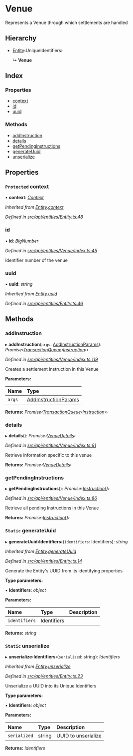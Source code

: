# Venue

Represents a Venue through which settlements are handled

## Hierarchy

* [Entity](entity.md)‹UniqueIdentifiers›

  ↳ **Venue**

## Index

### Properties

* [context](venue.md#protected-context)
* [id](venue.md#id)
* [uuid](venue.md#uuid)

### Methods

* [addInstruction](venue.md#addinstruction)
* [details](venue.md#details)
* [getPendingInstructions](venue.md#getpendinginstructions)
* [generateUuid](venue.md#static-generateuuid)
* [unserialize](venue.md#static-unserialize)

## Properties

### `Protected` context

• **context**: [_Context_](context.md)

_Inherited from_ [_Entity_](entity.md)_._[_context_](entity.md#protected-context)

_Defined in_ [_src/api/entities/Entity.ts:48_](https://github.com/PolymathNetwork/polymesh-sdk/blob/1221e467/src/api/entities/Entity.ts#L48)

### id

• **id**: _BigNumber_

_Defined in_ [_src/api/entities/Venue/index.ts:45_](https://github.com/PolymathNetwork/polymesh-sdk/blob/1221e467/src/api/entities/Venue/index.ts#L45)

Identifier number of the venue

### uuid

• **uuid**: _string_

_Inherited from_ [_Entity_](entity.md)_._[_uuid_](entity.md#uuid)

_Defined in_ [_src/api/entities/Entity.ts:46_](https://github.com/PolymathNetwork/polymesh-sdk/blob/1221e467/src/api/entities/Entity.ts#L46)

## Methods

### addInstruction

▸ **addInstruction**\(`args`: [AddInstructionParams](../interfaces/addinstructionparams.md)\): _Promise‹_[_TransactionQueue_](transactionqueue.md)_‹_[_Instruction_](instruction.md)_››_

_Defined in_ [_src/api/entities/Venue/index.ts:119_](https://github.com/PolymathNetwork/polymesh-sdk/blob/1221e467/src/api/entities/Venue/index.ts#L119)

Creates a settlement instruction in this Venue

**Parameters:**

| Name | Type |
| :--- | :--- |
| `args` | [AddInstructionParams](../interfaces/addinstructionparams.md) |

**Returns:** _Promise‹_[_TransactionQueue_](transactionqueue.md)_‹_[_Instruction_](instruction.md)_››_

### details

▸ **details**\(\): _Promise‹_[_VenueDetails_](../interfaces/venuedetails.md)_›_

_Defined in_ [_src/api/entities/Venue/index.ts:61_](https://github.com/PolymathNetwork/polymesh-sdk/blob/1221e467/src/api/entities/Venue/index.ts#L61)

Retrieve information specific to this venue

**Returns:** _Promise‹_[_VenueDetails_](../interfaces/venuedetails.md)_›_

### getPendingInstructions

▸ **getPendingInstructions**\(\): _Promise‹_[_Instruction_](instruction.md)_\[\]›_

_Defined in_ [_src/api/entities/Venue/index.ts:86_](https://github.com/PolymathNetwork/polymesh-sdk/blob/1221e467/src/api/entities/Venue/index.ts#L86)

Retrieve all pending Instructions in this Venue

**Returns:** _Promise‹_[_Instruction_](instruction.md)_\[\]›_

### `Static` generateUuid

▸ **generateUuid**‹**Identifiers**›\(`identifiers`: Identifiers\): _string_

_Inherited from_ [_Entity_](entity.md)_._[_generateUuid_](entity.md#static-generateuuid)

_Defined in_ [_src/api/entities/Entity.ts:14_](https://github.com/PolymathNetwork/polymesh-sdk/blob/1221e467/src/api/entities/Entity.ts#L14)

Generate the Entity's UUID from its identifying properties

**Type parameters:**

▪ **Identifiers**: _object_

**Parameters:**

| Name | Type | Description |
| :--- | :--- | :--- |
| `identifiers` | Identifiers |  |

**Returns:** _string_

### `Static` unserialize

▸ **unserialize**‹**Identifiers**›\(`serialized`: string\): _Identifiers_

_Inherited from_ [_Entity_](entity.md)_._[_unserialize_](entity.md#static-unserialize)

_Defined in_ [_src/api/entities/Entity.ts:23_](https://github.com/PolymathNetwork/polymesh-sdk/blob/1221e467/src/api/entities/Entity.ts#L23)

Unserialize a UUID into its Unique Identifiers

**Type parameters:**

▪ **Identifiers**: _object_

**Parameters:**

| Name | Type | Description |
| :--- | :--- | :--- |
| `serialized` | string | UUID to unserialize |

**Returns:** _Identifiers_

